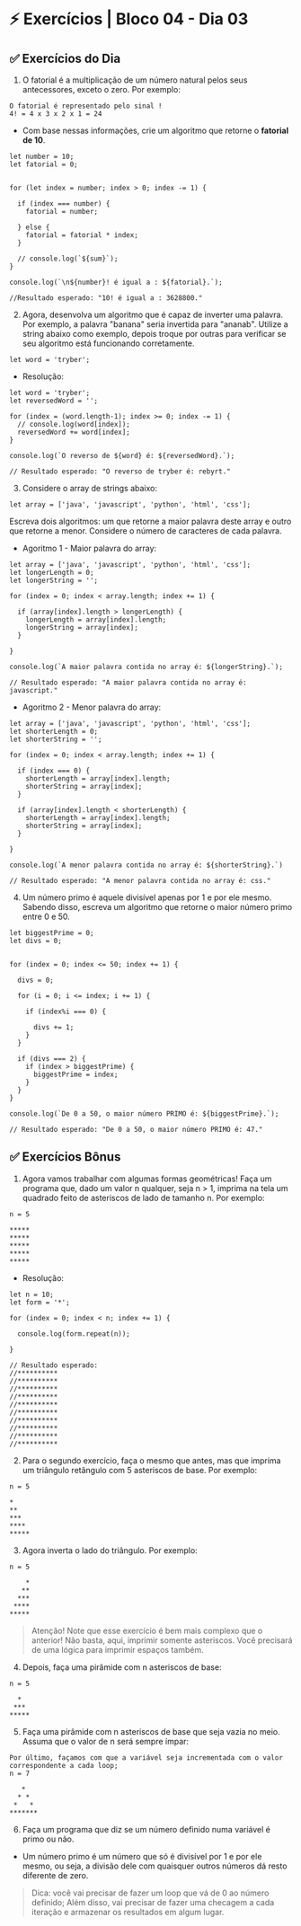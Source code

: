 # &#9889; Exercícios | Bloco 04 - Dia 03

## &#9989; Exercícios do Dia
1. O fatorial é a multiplicação de um número natural pelos seus antecessores, exceto o zero. Por exemplo:
```
O fatorial é representado pelo sinal !
4! = 4 x 3 x 2 x 1 = 24
```
- Com base nessas informações, crie um algoritmo que retorne o **fatorial de 10**.
```
let number = 10;
let fatorial = 0;


for (let index = number; index > 0; index -= 1) {

  if (index === number) {
    fatorial = number;

  } else {
    fatorial = fatorial * index;
  }

  // console.log(`${sum}`);
}

console.log(`\n${number}! é igual a : ${fatorial}.`);

//Resultado esperado: "10! é igual a : 3628800."
```

2. Agora, desenvolva um algoritmo que é capaz de inverter uma palavra. Por exemplo, a palavra "banana" seria invertida para "ananab". Utilize a string abaixo como exemplo, depois troque por outras para verificar se seu algoritmo está funcionando corretamente.
```
let word = 'tryber';
```
- Resolução:
```
let word = 'tryber';
let reversedWord = '';

for (index = (word.length-1); index >= 0; index -= 1) {
  // console.log(word[index]);
  reversedWord += word[index];
}

console.log(`O reverso de ${word} é: ${reversedWord}.`);

// Resultado esperado: "O reverso de tryber é: rebyrt."
```

3. Considere o array de strings abaixo:
```
let array = ['java', 'javascript', 'python', 'html', 'css'];
```
Escreva dois algoritmos: um que retorne a maior palavra deste array e outro que retorne a menor. Considere o número de caracteres de cada palavra.
- Agoritmo 1 - Maior palavra do array:
```
let array = ['java', 'javascript', 'python', 'html', 'css'];
let longerLength = 0;
let longerString = '';

for (index = 0; index < array.length; index += 1) {

  if (array[index].length > longerLength) {
    longerLength = array[index].length;
    longerString = array[index];
  }

}

console.log(`A maior palavra contida no array é: ${longerString}.`);

// Resultado esperado: "A maior palavra contida no array é: javascript."
```

- Agoritmo 2 - Menor palavra do array:
```
let array = ['java', 'javascript', 'python', 'html', 'css'];
let shorterLength = 0;
let shorterString = '';

for (index = 0; index < array.length; index += 1) {

  if (index === 0) {
    shorterLength = array[index].length;
    shorterString = array[index];
  }

  if (array[index].length < shorterLength) {
    shorterLength = array[index].length;
    shorterString = array[index];
  }

}

console.log(`A menor palavra contida no array é: ${shorterString}.`)

// Resultado esperado: "A menor palavra contida no array é: css."
```

4. Um número primo é aquele divisível apenas por 1 e por ele mesmo. Sabendo disso, escreva um algoritmo que retorne o maior número primo entre 0 e 50.
```
let biggestPrime = 0;
let divs = 0;


for (index = 0; index <= 50; index += 1) {

  divs = 0;

  for (i = 0; i <= index; i += 1) {

    if (index%i === 0) {

      divs += 1;
    }
  }

  if (divs === 2) {
    if (index > biggestPrime) {
      biggestPrime = index;
    }
  }
}

console.log(`De 0 a 50, o maior número PRIMO é: ${biggestPrime}.`);

// Resultado esperado: "De 0 a 50, o maior número PRIMO é: 47."
```

## &#9989; Exercícios Bônus

1. Agora vamos trabalhar com algumas formas geométricas! Faça um programa que, dado um valor n qualquer, seja n > 1, imprima na tela um quadrado feito de asteriscos de lado de tamanho n. Por exemplo:
```
n = 5

*****
*****
*****
*****
*****
```
- Resolução:
```
let n = 10;
let form = '*';

for (index = 0; index < n; index += 1) {

  console.log(form.repeat(n));

}

// Resultado esperado:
//**********
//**********
//**********
//**********
//**********
//**********
//**********
//**********
//**********
//**********
```


2. Para o segundo exercício, faça o mesmo que antes, mas que imprima um triângulo retângulo com 5 asteriscos de base. Por exemplo:
```
n = 5

*
**
***
****
*****
```

3. Agora inverta o lado do triângulo. Por exemplo:
```
n = 5

    *
   **
  ***
 ****
*****
```
> Atenção! Note que esse exercício é bem mais complexo que o anterior! Não basta, aqui, imprimir somente asteriscos. Você precisará de uma lógica para imprimir espaços também.

4. Depois, faça uma pirâmide com n asteriscos de base:
```
n = 5

  *
 ***
*****
```

5. Faça uma pirâmide com n asteriscos de base que seja vazia no meio. Assuma que o valor de n será sempre ímpar:
```
Por último, façamos com que a variável seja incrementada com o valor correspondente a cada loop;
n = 7

   *
  * *
 *   *
*******
```


6. Faça um programa que diz se um número definido numa variável é primo ou não.
- Um número primo é um número que só é divisível por 1 e por ele mesmo, ou seja, a divisão dele com quaisquer outros números dá resto diferente de zero.
> Dica: você vai precisar de fazer um loop que vá de 0 ao número definido; Além disso, vai precisar de fazer uma checagem a cada iteração e armazenar os resultados em algum lugar.